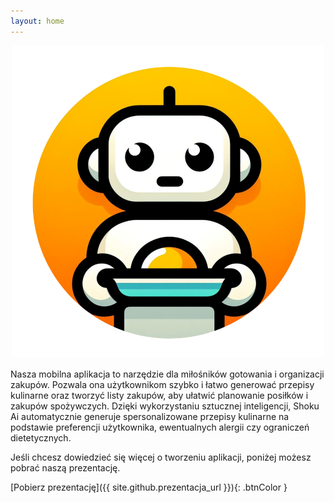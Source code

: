 ```yaml
---
layout: home
---
```


<p align="center">
  <img src="assets\images\appIconMini.png" alt="appIconMini">
</p>

Nasza mobilna aplikacja to narzędzie dla miłośników gotowania i organizacji zakupów. Pozwala ona użytkownikom szybko i łatwo generować przepisy kulinarne oraz tworzyć listy zakupów, aby ułatwić planowanie posiłków i zakupów spożywczych. Dzięki wykorzystaniu sztucznej inteligencji, Shoku Ai automatycznie generuje spersonalizowane przepisy kulinarne na podstawie preferencji użytkownika, ewentualnych alergii czy ograniczeń dietetycznych.


Jeśli chcesz dowiedzieć się więcej o tworzeniu aplikacji, poniżej możesz pobrać naszą prezentację.

[Pobierz prezentację]({{ site.github.prezentacja_url }}){: .btnColor }